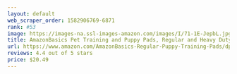```yaml
---
layout: default 
﻿web_scraper_order: 1582906769-6871
rank: #53
image: https://images-na.ssl-images-amazon.com/images/I/71-1E-JepbL.jpg
title: AmazonBasics Pet Training and Puppy Pads, Regular and Heavy Duty
url: https://www.amazon.com/AmazonBasics-Regular-Puppy-Training-Pads/dp/B00MW8G62E/ref=zg_mw_pet-supplies_53?_encoding=UTF8&psc=1&refRID=H5H5GKBRAGT498NV2G74
reviews: 4.4 out of 5 stars
price: $20.49 
---
```

